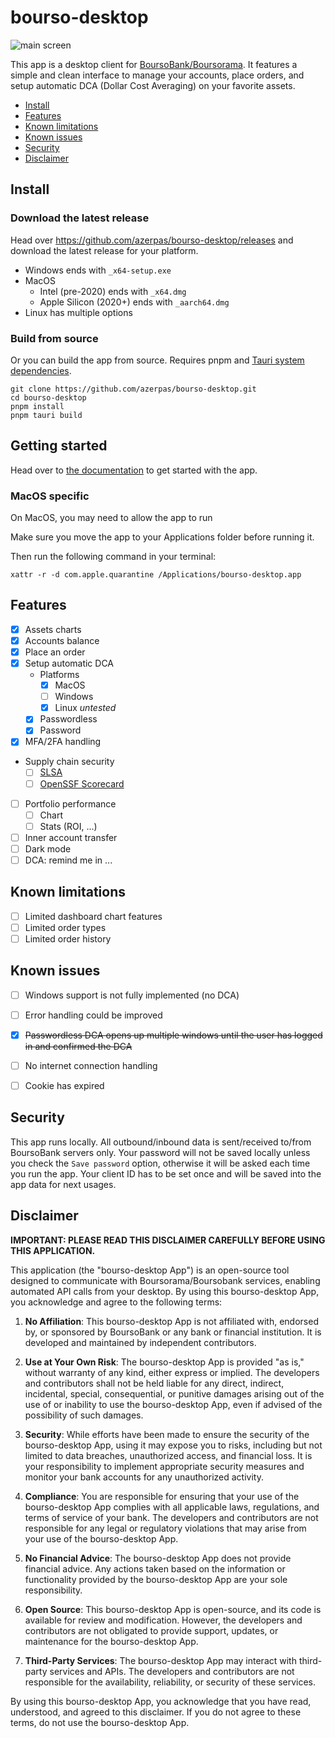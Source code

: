 # bourso-desktop

![main screen](https://github.com/user-attachments/assets/9d2a43dc-c56a-435e-84b4-b26a2db2c541)

This app is a desktop client for [BoursoBank/Boursorama](https://www.boursorama.com/). It features a simple and clean interface to manage your accounts, place orders, and setup automatic DCA (Dollar Cost Averaging) on your favorite assets.

- [Install](#install)
- [Features](#features)
- [Known limitations](#known-limitations)
- [Known issues](#known-issues)
- [Security](#security)
- [Disclaimer](#disclaimer)

## Install
### Download the latest release
Head over https://github.com/azerpas/bourso-desktop/releases and download the latest release for your platform.
- Windows ends with `_x64-setup.exe`
- MacOS
  - Intel (pre-2020) ends with `_x64.dmg`
  - Apple Silicon (2020+) ends with `_aarch64.dmg`
- Linux has multiple options
### Build from source
Or you can build the app from source. Requires pnpm and [Tauri system dependencies](https://v2.tauri.app/start/prerequisites/#system-dependencies).
```
git clone https://github.com/azerpas/bourso-desktop.git
cd bourso-desktop
pnpm install
pnpm tauri build
```

## Getting started
Head over to [the documentation](./docs/getting_started.md) to get started with the app.

### MacOS specific
On MacOS, you may need to allow the app to run

Make sure you move the app to your Applications folder before running it.

Then run the following command in your terminal:
```
xattr -r -d com.apple.quarantine /Applications/bourso-desktop.app
```

## Features

- [x] Assets charts
- [x] Accounts balance
- [x] Place an order
- [X] Setup automatic DCA
  - Platforms
    - [X] MacOS
    - [ ] Windows
    - [X] Linux *untested*
  - [X] Passwordless
  - [X] Password 
- [X] MFA/2FA handling
- Supply chain security
  - [ ] [SLSA](https://slsa.dev/)
  - [ ] [OpenSSF Scorecard](https://github.com/ossf/scorecard-action)
- [ ] Portfolio performance
  - [ ] Chart
  - [ ] Stats (ROI, ...)
- [ ] Inner account transfer
- [ ] Dark mode
- [ ] DCA: remind me in ...

## Known limitations
- [ ] Limited dashboard chart features
- [ ] Limited order types
- [ ] Limited order history

## Known issues
- [ ] Windows support is not fully implemented (no DCA)
- [ ] Error handling could be improved
- [X] ~~Passwordless DCA opens up multiple windows until the user has logged in and confirmed the DCA~~
- [ ] No internet connection handling
- [ ] Cookie has expired


## Security

This app runs locally. All outbound/inbound data is sent/received to/from BoursoBank servers only. Your password will not be saved locally unless you check the `Save password` option, otherwise it will be asked each time you run the app. Your client ID has to be set once and will be saved into the app data for next usages.

## Disclaimer

**IMPORTANT: PLEASE READ THIS DISCLAIMER CAREFULLY BEFORE USING THIS APPLICATION.**

This application (the "bourso-desktop App") is an open-source tool designed to communicate with Boursorama/Boursobank services, enabling automated API calls from your desktop. By using this bourso-desktop App, you acknowledge and agree to the following terms:

1. **No Affiliation**: This bourso-desktop App is not affiliated with, endorsed by, or sponsored by BoursoBank or any bank or financial institution. It is developed and maintained by independent contributors.

2. **Use at Your Own Risk**: The bourso-desktop App is provided "as is," without warranty of any kind, either express or implied. The developers and contributors shall not be held liable for any direct, indirect, incidental, special, consequential, or punitive damages arising out of the use of or inability to use the bourso-desktop App, even if advised of the possibility of such damages.

3. **Security**: While efforts have been made to ensure the security of the bourso-desktop App, using it may expose you to risks, including but not limited to data breaches, unauthorized access, and financial loss. It is your responsibility to implement appropriate security measures and monitor your bank accounts for any unauthorized activity.

4. **Compliance**: You are responsible for ensuring that your use of the bourso-desktop App complies with all applicable laws, regulations, and terms of service of your bank. The developers and contributors are not responsible for any legal or regulatory violations that may arise from your use of the bourso-desktop App.

5. **No Financial Advice**: The bourso-desktop App does not provide financial advice. Any actions taken based on the information or functionality provided by the bourso-desktop App are your sole responsibility.

6. **Open Source**: This bourso-desktop App is open-source, and its code is available for review and modification. However, the developers and contributors are not obligated to provide support, updates, or maintenance for the bourso-desktop App.

7. **Third-Party Services**: The bourso-desktop App may interact with third-party services and APIs. The developers and contributors are not responsible for the availability, reliability, or security of these services.

By using this bourso-desktop App, you acknowledge that you have read, understood, and agreed to this disclaimer. If you do not agree to these terms, do not use the bourso-desktop App.
